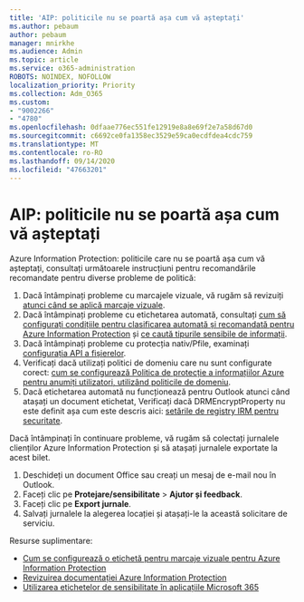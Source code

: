 ```yaml
---
title: 'AIP: politicile nu se poartă așa cum vă așteptați'
ms.author: pebaum
author: pebaum
manager: mnirkhe
ms.audience: Admin
ms.topic: article
ms.service: o365-administration
ROBOTS: NOINDEX, NOFOLLOW
localization_priority: Priority
ms.collection: Adm_O365
ms.custom:
- "9002266"
- "4780"
ms.openlocfilehash: 0dfaae776ec551fe12919e8a8e69f2e7a58d67d0
ms.sourcegitcommit: c6692ce0fa1358ec3529e59ca0ecdfdea4cdc759
ms.translationtype: MT
ms.contentlocale: ro-RO
ms.lasthandoff: 09/14/2020
ms.locfileid: "47663201"
---
```

# <a name="aip-policies-not-behaving-as-expected"></a>AIP: politicile nu se poartă așa cum vă așteptați

Azure Information Protection: politicile care nu se poartă așa cum vă așteptați, consultați următoarele instrucțiuni pentru recomandările recomandate pentru diverse probleme de politică:

1. Dacă întâmpinați probleme cu marcajele vizuale, vă rugăm să revizuiți [atunci când se aplică marcaje vizuale](https://docs.microsoft.com/azure/information-protection/configure-policy-markings#when-visual-markings-are-applied).
2. Dacă întâmpinați probleme cu etichetarea automată, consultați [cum să configurați condițiile pentru clasificarea automată și recomandată pentru Azure Information Protection](https://docs.microsoft.com/azure/information-protection/configure-policy-classification) și [ce caută tipurile sensibile de informații](https://docs.microsoft.com/microsoft-365/compliance/sensitive-information-type-entity-definitions).
3. Dacă întâmpinați probleme cu protecția nativ/Pfile, examinați [configurația API a fișierelor](https://docs.microsoft.com/azure/information-protection/develop/file-api-configuration).
4. Verificați dacă utilizați politici de domeniu care nu sunt configurate corect: [cum se configurează Politica de protecție a informațiilor Azure pentru anumiți utilizatori, utilizând politicile de domeniu](https://docs.microsoft.com/azure/information-protection/configure-policy-scope).
5. Dacă etichetarea automată nu funcționează pentru Outlook atunci când atașați un document etichetat, Verificați dacă DRMEncryptProperty nu este definit așa cum este descris aici: [setările de registry IRM pentru securitate](https://docs.microsoft.com/deployoffice/security/protect-sensitive-messages-and-documents-by-using-irm-in-office#office-2016-irm-registry-key-options).

Dacă întâmpinați în continuare probleme, vă rugăm să colectați jurnalele clienților Azure Information Protection și să atașați jurnalele exportate la acest bilet.

1. Deschideți un document Office sau creați un mesaj de e-mail nou în Outlook.
2. Faceți clic pe **Protejare/sensibilitate**  >  **Ajutor și feedback**.
3. Faceți clic pe **Export jurnale**.
4. Salvați jurnalele la alegerea locației și atașați-le la această solicitare de serviciu.

Resurse suplimentare:

- [Cum se configurează o etichetă pentru marcaje vizuale pentru Azure Information Protection](https://docs.microsoft.com/azure/information-protection/configure-policy-markings)
- [Revizuirea documentației Azure Information Protection](https://docs.microsoft.com/azure/information-protection/what-is-information-protection)
- [Utilizarea etichetelor de sensibilitate în aplicațiile Microsoft 365](https://docs.microsoft.com/microsoft-365/compliance/sensitivity-labels-office-apps)


